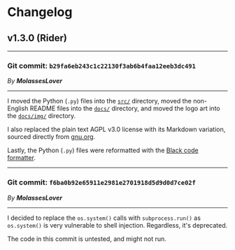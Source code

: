 # Changelog

## v1.3.0 (Rider)

-----------------------------------------------------------------------

### **Git commit**: `b29fa6eb243c1c22130f3ab6b4faa12eeb3dc491`
*By* ***MolassesLover*** 

-----------------------------------------------------------------------

I moved the Python (`.py`) files into the [`src/`](../src/) directory,
moved the non-English README files into the [`docs/`](../docs/) directory,
and moved the logo art into the [`docs/img/`](../docs/img/) directory.

I also replaced the plain text AGPL v3.0 license with its Markdown
variation, sourced directly from [gnu.org](https://www.gnu.org/).

Lastly, the Python (`.py`) files were reformatted with the
[Black code formatter](https://pypi.org/project/black/23.3.0/).

-----------------------------------------------------------------------

### **Git commit**: `f6ba0b92e65911e2981e2701918d5d9d0d7ce02f`
*By* ***MolassesLover*** 

-----------------------------------------------------------------------

I decided to replace the `os.system()` calls with `subprocess.run()` as
`os.system()` is very vulnerable to shell injection. Regardless, it's
deprecated.

The code in this commit is untested, and might not run.